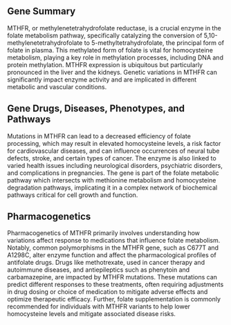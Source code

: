 ## Gene Summary
MTHFR, or methylenetetrahydrofolate reductase, is a crucial enzyme in the folate metabolism pathway, specifically catalyzing the conversion of 5,10-methylenetetrahydrofolate to 5-methyltetrahydrofolate, the principal form of folate in plasma. This methylated form of folate is vital for homocysteine metabolism, playing a key role in methylation processes, including DNA and protein methylation. MTHFR expression is ubiquitous but particularly pronounced in the liver and the kidneys. Genetic variations in MTHFR can significantly impact enzyme activity and are implicated in different metabolic and vascular conditions.

## Gene Drugs, Diseases, Phenotypes, and Pathways
Mutations in MTHFR can lead to a decreased efficiency of folate processing, which may result in elevated homocysteine levels, a risk factor for cardiovascular diseases, and can influence occurrences of neural tube defects, stroke, and certain types of cancer. The enzyme is also linked to varied health issues including neurological disorders, psychiatric disorders, and complications in pregnancies. The gene is part of the folate metabolic pathway which intersects with methionine metabolism and homocysteine degradation pathways, implicating it in a complex network of biochemical pathways critical for cell growth and function.

## Pharmacogenetics
Pharmacogenetics of MTHFR primarily involves understanding how variations affect response to medications that influence folate metabolism. Notably, common polymorphisms in the MTHFR gene, such as C677T and A1298C, alter enzyme function and affect the pharmacological profiles of antifolate drugs. Drugs like methotrexate, used in cancer therapy and autoimmune diseases, and antiepileptics such as phenytoin and carbamazepine, are impacted by MTHFR mutations. These mutations can predict different responses to these treatments, often requiring adjustments in drug dosing or choice of medication to mitigate adverse effects and optimize therapeutic efficacy. Further, folate supplementation is commonly recommended for individuals with MTHFR variants to help lower homocysteine levels and mitigate associated disease risks.